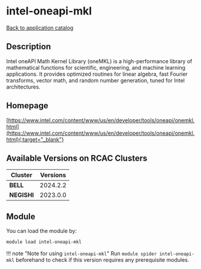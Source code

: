 # intel-oneapi-mkl

[Back to application catalog](../app_catalog.md)

## Description

Intel oneAPI Math Kernel Library (oneMKL) is a high-performance library of mathematical functions for scientific, engineering, and machine learning applications. It provides optimized routines for linear algebra, fast Fourier transforms, vector math, and random number generation, tuned for Intel architectures.

## Homepage

[https://www.intel.com/content/www/us/en/developer/tools/oneapi/onemkl.html](https://www.intel.com/content/www/us/en/developer/tools/oneapi/onemkl.html){:target="_blank"}

## Available Versions on RCAC Clusters

|Cluster|Versions|
|---|---|
**BELL**|2024.2.2
**NEGISHI**|2023.0.0

## Module

You can load the module by:

```bash
module load intel-oneapi-mkl
```

!!! note "Note for using `intel-oneapi-mkl`"
    Run `module spider intel-oneapi-mkl` beforehand to check if this version requires any prerequisite modules.
